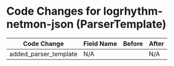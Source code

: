 # Code Changes for logrhythm-netmon-json (ParserTemplate)

| Code Change | Field Name | Before | After |
|-------------|------------|--------|-------|
| added_parser_template | N/A |  | N/A |